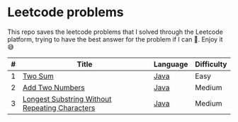 
# Leetcode problems

This repo saves the leetcode problems that I solved through the Leetcode platform, trying to have the best answer for the problem if I can :smiling_face_with_tear:. Enjoy it :sweat_smile:

| # | Title                                              | Language                                    | Difficulty |
|---|----------------------------------------------------|---------------------------------------------|------------|
| 1 | [Two Sum](https://leetcode.com/problems/two-sum/)  | [Java](./src/Problem/TwoSums.java)          | Easy       |
| 2 | [Add Two Numbers](https://leetcode.com/problems/add-two-numbers/) | [Java](./src/Problem/AddTwoNumbers.java)    | Medium     |
| 3 | [Longest Substring Without Repeating Characters](https://leetcode.com/problems/longest-substring-without-repeating-characters/) | [Java](./src/Problem/LongestSubString.java) | Medium     |
